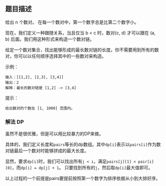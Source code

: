 ## 题目描述
给出 n 个数对。 在每一个数对中，第一个数字总是比第二个数字小。

现在，我们定义一种跟随关系，当且仅当 b < c 时，数对(c, d) 才可以跟在 (a, b) 后面。我们用这种形式来构造一个数对链。

给定一个数对集合，找出能够形成的最长数对链的长度。你不需要用到所有的数对，你可以以任何顺序选择其中的一些数对来构造。

示例：
```
输入：[[1,2], [2,3], [3,4]]
输出：2
解释：最长的数对链是 [1,2] -> [3,4]
```

提示：
```
给出数对的个数在 [1, 1000] 范围内。
```

### 解法 DP
虽然不是很优雅，但是可以用比较暴力的DP来做。

具体的，我们定义长度和`pairs`等长的dp数组。其中`dp[i]`表示以`pairs[i]`作为数对链最后一个数对时能够拼成的最大长度。

显然，要求`dp[i]`时，我们可以找出所有`j < i`，满足`pairs[j][1] < pair[i][0]`，而`dp[i] = dp[j] + 1`。
只要找到所有的`j`，然后取`dp[i]`最大值即可。

以上过程的一个前提是pairs要提前按照第一个数字为排序依据从小到大排好序。
